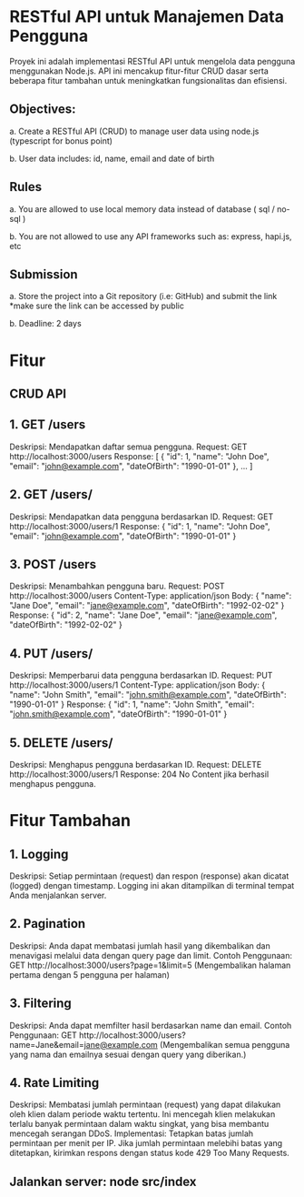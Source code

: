 # RESTful API untuk Manajemen Data Pengguna
Proyek ini adalah implementasi RESTful API untuk mengelola data pengguna menggunakan Node.js. API ini mencakup fitur-fitur CRUD dasar serta beberapa fitur tambahan untuk meningkatkan fungsionalitas dan efisiensi.

## Objectives:

a. Create a RESTful API (CRUD) to manage user data using node.js (typescript for
bonus point)

b. User data includes: id, name, email and date of birth

## Rules

a. You are allowed to use local memory data instead of database ( sql / no-sql )

b. You are not allowed to use any API frameworks such as: express, hapi.js, etc

## Submission

a. Store the project into a Git repository (i.e: GitHub) and submit the link
*make sure the link can be accessed by public

b. Deadline: 2 days

# Fitur
## CRUD API

## 1. GET /users
Deskripsi: Mendapatkan daftar semua pengguna.
Request: GET http://localhost:3000/users
Response:
[
  {
    "id": 1,
    "name": "John Doe",
    "email": "john@example.com",
    "dateOfBirth": "1990-01-01"
  },
  ...
]

## 2. GET /users/

Deskripsi: Mendapatkan data pengguna berdasarkan ID.
Request: GET http://localhost:3000/users/1
Response:
{
  "id": 1,
  "name": "John Doe",
  "email": "john@example.com",
  "dateOfBirth": "1990-01-01"
}

## 3. POST /users

Deskripsi: Menambahkan pengguna baru.
Request: POST http://localhost:3000/users
Content-Type: application/json
Body:
{
  "name": "Jane Doe",
  "email": "jane@example.com",
  "dateOfBirth": "1992-02-02"
}
Response:
{
  "id": 2,
  "name": "Jane Doe",
  "email": "jane@example.com",
  "dateOfBirth": "1992-02-02"
}

## 4. PUT /users/

Deskripsi: Memperbarui data pengguna berdasarkan ID.
Request: PUT http://localhost:3000/users/1
Content-Type: application/json
Body:
{
  "name": "John Smith",
  "email": "john.smith@example.com",
  "dateOfBirth": "1990-01-01"
}
Response:
{
  "id": 1,
  "name": "John Smith",
  "email": "john.smith@example.com",
  "dateOfBirth": "1990-01-01"
}

## 5. DELETE /users/

Deskripsi: Menghapus pengguna berdasarkan ID.
Request: DELETE http://localhost:3000/users/1
Response:
204 No Content jika berhasil menghapus pengguna.


# Fitur Tambahan

## 1. Logging
Deskripsi: Setiap permintaan (request) dan respon (response) akan dicatat (logged) dengan timestamp. Logging ini akan ditampilkan di terminal tempat Anda menjalankan server.

## 2. Pagination

Deskripsi: Anda dapat membatasi jumlah hasil yang dikembalikan dan menavigasi melalui data dengan query page dan limit.
Contoh Penggunaan: GET http://localhost:3000/users?page=1&limit=5 (Mengembalikan halaman pertama dengan 5 pengguna per halaman)


## 3. Filtering

Deskripsi: Anda dapat memfilter hasil berdasarkan name dan email.
Contoh Penggunaan: GET http://localhost:3000/users?name=Jane&email=jane@example.com (Mengembalikan semua pengguna yang nama dan emailnya sesuai dengan query yang diberikan.)

## 4. Rate Limiting

Deskripsi: Membatasi jumlah permintaan (request) yang dapat dilakukan oleh klien dalam periode waktu tertentu. Ini mencegah klien melakukan terlalu banyak permintaan dalam waktu singkat, yang bisa membantu mencegah serangan DDoS.
Implementasi:
Tetapkan batas jumlah permintaan per menit per IP.
Jika jumlah permintaan melebihi batas yang ditetapkan, kirimkan respons dengan status kode 429 Too Many Requests.


## Jalankan server: node src/index
